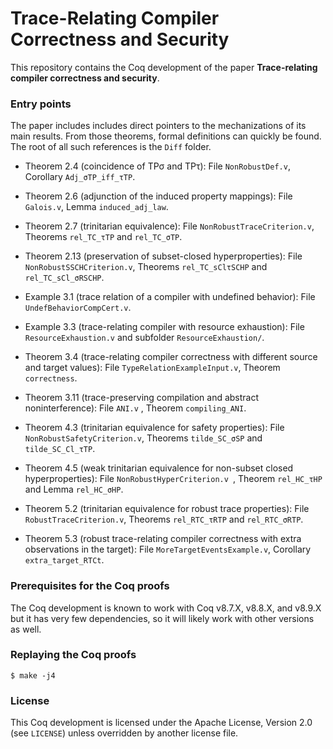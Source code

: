 # Trace-Relating Compiler Correctness and Security #

This repository contains the Coq development of the paper
**Trace-relating compiler correctness and security**.

### Entry points ###

The paper includes includes direct pointers to the mechanizations of its main
results. From those theorems, formal definitions can quickly be found. The root
of all such references is the `Diff` folder.

 * Theorem 2.4 (coincidence of TPσ and TPτ):
   File ``NonRobustDef.v``, Corollary `Adj_σTP_iff_τTP`.

 * Theorem 2.6 (adjunction of the induced property mappings):
   File ``Galois.v``, Lemma `induced_adj_law`.

 * Theorem 2.7 (trinitarian equivalence):
   File `NonRobustTraceCriterion.v`, Theorems `rel_TC_τTP` and `rel_TC_σTP`.

 * Theorem 2.13 (preservation of subset-closed hyperproperties):
   File `NonRobustSSCHCriterion.v`, Theorems `rel_TC_sClτSCHP` and `rel_TC_sCl_σRSCHP`.

 * Example 3.1 (trace relation of a compiler with undefined behavior):
   File `UndefBehaviorCompCert.v`.

 * Example 3.3 (trace-relating compiler with resource exhaustion):
   File `ResourceExhaustion.v` and subfolder `ResourceExhaustion/`.

 * Theorem 3.4 (trace-relating compiler correctness with different source and target values):
   File `TypeRelationExampleInput.v`, Theorem `correctness`.

 * Theorem 3.11 (trace-preserving compilation and abstract noninterference):
   File `ANI.v` , Theorem `compiling_ANI`.

 * Theorem 4.3 (trinitarian equivalence for safety properties):
   File `NonRobustSafetyCriterion.v`, Theorems `tilde_SC_σSP` and `tilde_SC_Cl_τTP`.

 * Theorem 4.5 (weak trinitarian equivalence for non-subset closed hyperproperties):
   File `NonRobustHyperCriterion.v `, Theorem `rel_HC_τHP` and Lemma `rel_HC_σHP`.

 * Theorem 5.2 (trinitarian equivalence for robust trace properties):
   File `RobustTraceCriterion.v`, Theorems `rel_RTC_τRTP` and `rel_RTC_σRTP`.

 * Theorem 5.3 (robust trace-relating compiler correctness with extra observations in the target):
   File `MoreTargetEventsExample.v`, Corollary `extra_target_RTCt`.

### Prerequisites for the Coq proofs ###

The Coq development is known to work with Coq v8.7.X, v8.8.X, and v8.9.X but it
has very few dependencies, so it will likely work with other versions as well.

### Replaying the Coq proofs ###

    $ make -j4

### License ###

This Coq development is licensed under the Apache License, Version 2.0 (see
`LICENSE`) unless overridden by another license file.
